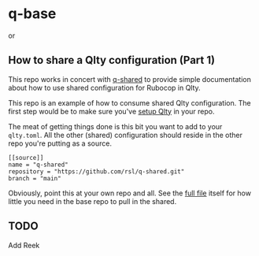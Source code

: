 # q-base

or

## How to share a Qlty configuration (Part 1)

This repo works in concert with [q-shared](https://github.com/rsl/q-shared) to provide simple documentation about how to use shared configuration for Rubocop in Qlty.

This repo is an example of how to consume shared Qlty configuration. The first step would be to make sure you've [setup Qlty](https://docs.qlty.sh/cli/quickstart) in your repo.

The meat of getting things done is this bit you want to add to your `qlty.toml`. All the other (shared) configuration should reside in the other repo you're putting as a source.

```
[[source]]
name = "q-shared"
repository = "https://github.com/rsl/q-shared.git"
branch = "main"
```

Obviously, point this at your own repo and all. See the [full file](https://github.com/rsl/q-base/blob/main/.qlty/qlty.toml) itself for how little you need in the base repo to pull in the shared.

## TODO

Add Reek

